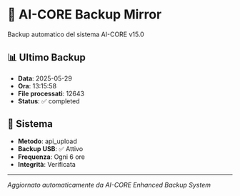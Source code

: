 # 🧬 AI-CORE Backup Mirror

Backup automatico del sistema AI-CORE v15.0

## 📊 Ultimo Backup
- **Data**: 2025-05-29
- **Ora**: 13:15:58
- **File processati**: 12643
- **Status**: ✅ completed

## 🎯 Sistema
- **Metodo**: api_upload
- **Backup USB**: ✅ Attivo
- **Frequenza**: Ogni 6 ore
- **Integrità**: Verificata

---
*Aggiornato automaticamente da AI-CORE Enhanced Backup System*
